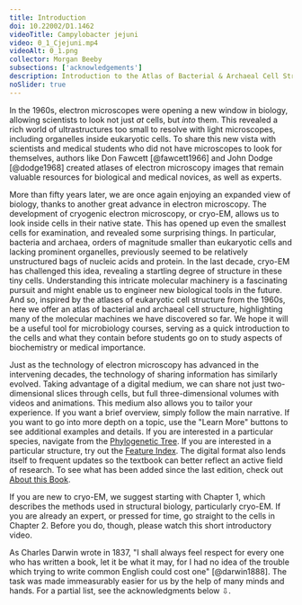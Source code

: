 ```yaml
--- 
title: Introduction
doi: 10.22002/D1.1462
videoTitle: Campylobacter jejuni
video: 0_1_Cjejuni.mp4
videoAlt: 0_1.png
collector: Morgan Beeby
subsections: ['acknowledgements']
description: Introduction to the Atlas of Bacterial & Archaeal Cell Structure, a free multimedia microbiology textbook showcasing real images of bacteria and archaea
noSlider: true
---
```


In the 1960s, electron microscopes were opening a new window in biology, allowing scientists to look not just *at* cells, but *into* them. This revealed a rich world of ultrastructures too small to resolve with light microscopes, including organelles inside eukaryotic cells. To share this new vista with scientists and medical students who did not have microscopes to look for themselves, authors like Don Fawcett [@fawcett1966] and John Dodge [@dodge1968] created atlases of electron microscopy images that remain valuable resources for biological and medical novices, as well as experts.

More than fifty years later, we are once again enjoying an expanded view of biology, thanks to another great advance in electron microscopy. The development of cryogenic electron microscopy, or cryo-EM, allows us to look inside cells in their native state. This has opened up even the smallest cells for examination, and revealed some surprising things. In particular, bacteria and archaea, orders of magnitude smaller than eukaryotic cells and lacking prominent organelles, previously seemed to be relatively unstructured bags of nucleic acids and protein. In the last decade, cryo-EM has challenged this idea, revealing a startling degree of structure in these tiny cells. Understanding this intricate molecular machinery is a fascinating pursuit and might enable us to engineer new biological tools in the future. And so, inspired by the atlases of eukaryotic cell structure from the 1960s, here we offer an atlas of bacterial and archaeal cell structure, highlighting many of the molecular machines we have discovered so far. We hope it will be a useful tool for microbiology courses, serving as a quick introduction to the cells and what they contain before students go on to study aspects of biochemistry or medical importance.

Just as the technology of electron microscopy has advanced in the intervening decades, the technology of sharing information has similarly evolved. Taking advantage of a digital medium, we can share not just two-dimensional slices through cells, but full three-dimensional volumes with videos and animations. This medium also allows you to tailor your experience. If you want a brief overview, simply follow the main narrative. If you want to go into more depth on a topic, use the "Learn More" buttons to see additional examples and details. If you are interested in a particular species, navigate from the [Phylogenetic Tree](C-phylogenetic-tree.html). If you are interested in a particular structure, try out the [Feature Index](A-feature-index.html). The digital format also lends itself to frequent updates so the textbook can better reflect an active field of research. To see what has been added since the last edition, check out [About this Book](about.html). 

If you are new to cryo-EM, we suggest starting with Chapter 1, which describes the methods used in structural biology, particularly cryo-EM. If you are already an expert, or pressed for time, go straight to the cells in Chapter 2. Before you do, though, please watch this short introductory video.

As Charles Darwin wrote in 1837, "I shall always feel respect for every one who has written a book, let it be what it may, for I had no idea of the trouble which trying to write common English could cost one" [@darwin1888].  The task was made immeasurably easier for us by the help of many minds and hands. For a partial list, see the acknowledgments below ⇩.
